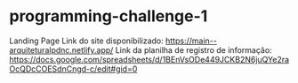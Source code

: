 # programming-challenge-1
 Landing Page
 Link do site disponibilizado: https://main--arquiteturalpdnc.netlify.app/
 Link da planilha de registro de informação: https://docs.google.com/spreadsheets/d/1BEnVsODe449JCKB2N6juQYe2raOcQDcCOESdnCngd-c/edit#gid=0 
